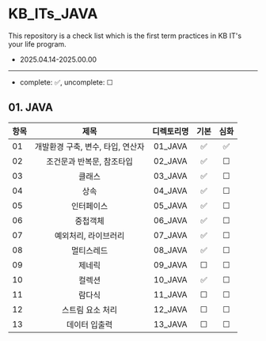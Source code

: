 # KB_ITs_JAVA
This repository is a check list which is the first term practices in KB IT's your life program.
- 2025.04.14-2025.00.00

---
- complete: ✅, uncomplete: ☐

## 01. JAVA
| 항목 |  제목  | 디렉토리명 | 기본 | 심화 |
|------|:----:|:----:|:----:|:----:|
| 01 |개발환경 구축, 변수, 타입, 연산자 | 01_JAVA | ✅ | ✅ |
| 02 |조건문과 반복문, 참조타입 | 02_JAVA | ✅ | ☐ |
| 03  |클래스|03_JAVA| ✅ | ☐ |
| 04  |상속|04_JAVA| ✅ | ☐ |
| 05   |인터페이스|05_JAVA| ✅| ☐ |
| 06   |중첩객체|06_JAVA| ✅| ☐ |
| 07   |예외처리, 라이브러리|07_JAVA| ✅ | ☐ |
|08|멀티스레드|08_JAVA| ✅ | ☐ |
|09|제네릭|09_JAVA|☐|☐|
|10|컬렉션|10_JAVA|✅|☐|
|11|람다식|11_JAVA|☐|☐|
|12|스트림 요소 처리|12_JAVA|☐|☐|
|13|데이터 입출력|13_JAVA|☐|☐|


